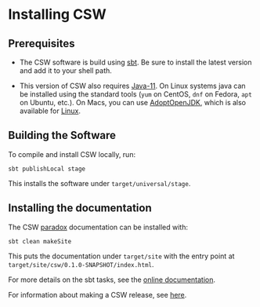 # Installing CSW

## Prerequisites

* The CSW software is build using [sbt](https://www.scala-sbt.org). 
Be sure to install the latest version and add it to your shell path.

* This version of CSW also requires [Java-11](https://openjdk.java.net/projects/jdk/11/).
On Linux systems java can be installed using the standard tools (`yum` on CentOS, `dnf` on Fedora, `apt` on Ubuntu, etc.).
On Macs, you can use [AdoptOpenJDK](https://github.com/AdoptOpenJDK/homebrew-openjdk),
which is also available for [Linux](https://adoptopenjdk.net/installation.html?variant=openjdk11&jvmVariant=hotspot#x64_linux-jdk).

## Building the Software

To compile and install CSW locally, run:

    sbt publishLocal stage

This installs the software under `target/universal/stage`.

## Installing the documentation

The CSW [paradox](https://developer.lightbend.com/docs/paradox/current/index.html) documentation can be installed with:

    sbt clean makeSite

This puts the documentation under `target/site` with the entry point at `target/site/csw/0.1.0-SNAPSHOT/index.html`.

For more details on the sbt tasks, see the [online documentation](https://tmtsoftware.github.io/csw/1.0.0/commons/sbt-tasks.html).

For information about making a CSW release, see [here](RELEASING.md).


